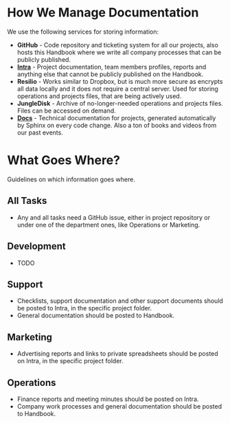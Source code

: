 # How We Manage Documentation

We use the following services for storing information:

- **GitHub** - Code repository and ticketing system for all our projects, also hosts this Handbook where we write all company processes that can be publicly published.
- **[Intra](https://intra.niteoweb.com)** - Project documentation, team members profiles, reports and anything else that cannot be publicly published on the Handbook.
- **Resilio** - Works similar to Dropbox, but is much more secure as encrypts all data locally and it does not require a central server. Used for storing operations and projects files, that are being actively used.
- **JungleDisk** - Archive of no-longer-needed operations and projects files. Files can be accessed on demand.
- **[Docs](http://docs.niteoweb.com)** - Technical documentation for projects, generated automatically by Sphinx on every code change. Also a ton of books and videos from our past events.

# What Goes Where?

Guidelines on which information goes where.

## All Tasks

- Any and all tasks need a GitHub issue, either in project repository or under one of the department ones, like Operations or Marketing.

## Development

- TODO

## Support

- Checklists, support documentation and other support documents should be posted to Intra, in the specific project folder.
- General documentation should be posted to Handbook.

## Marketing

- Advertising reports and links to private spreadsheets should be posted on Intra, in the specific project folder.

## Operations

- Finance reports and meeting minutes should be posted on Intra.
- Company work processes and general documentation should be posted to Handbook.
